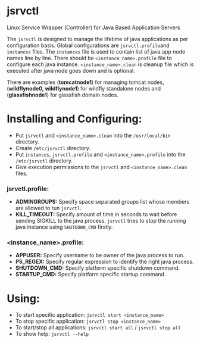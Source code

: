 # jsrvctl
Linux Service Wrapper (Controller) for Java Based Application Servers

The `jsrvctl` is designed to manage the lifetime of java applications as per configuration basis. Global configurations are `jsrvctl.profile`and `instances` files. The `instances` file is used to contain list of java app node names line by line. There should be `<instance_name>.profile` file to configure each java instance. `<instance_name>.clean` is cleanup file which is executed after java node goes down and is optional.

There are examples (**tomcatnode1**) for managing tomcat nodes, (**wildflynode0, wildflynode1**) for wildfly standalone nodes and (**glassfishnode1**) for glassfish domain nodes.

# Installing and Configuring:
* Put `jsrvctl` and `<instance_name>.clean` into the `/usr/local/bin` directory.
* Create `/etc/jsrvctl` directory.
* Put `instances`, `jsrvctl.profile` and `<instance_name>.profile` into the `/etc/jsrvctl` directory.
* Give execution permissions to the `jsrvctl` and `<instance_name>.clean` files.

### jsrvctl.profile:
* **ADMINGROUPS:** Specify space separated groups list whose members are allowed to run `jsrvctl`.
* **KILL_TIMEOUT:** Specify amount of time in seconds to wait before sending SIGKILL to the java process. `jsrvctl` tries to stop the running java instance using `SHUTDOWN_CMD` firstly.

### <instance_name>.profile:
* **APPUSER:** Specify username to be owner of the java process to run.
* **PS_REGEX:** Specify regular expression to identify the right java process.
* **SHUTDOWN_CMD:** Specify platform specific shutdown command.
* **STARTUP_CMD:** Specify platform specific startup command.

# Using:
* To start specific application: `jsrvctl start <instance_name>`
* To stop specific application: `jsrvctl stop <instance_name>`
* To start/stop all applications: `jsrvctl start all` / `jsrvctl stop all`
* To show help: `jsrvctl --help`
